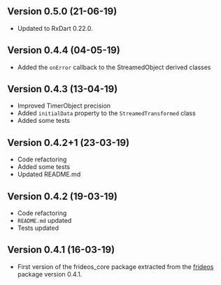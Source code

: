 ## Version 0.5.0 (21-06-19)
- Updated to RxDart 0.22.0.


## Version 0.4.4 (04-05-19)
- Added the `onError` callback to the StreamedObject derived classes

## Version 0.4.3 (13-04-19)
- Improved TimerObject precision
- Added `initialData` property to the `StreamedTransformed` class
- Added some tests


## Version 0.4.2+1 (23-03-19)
- Code refactoring
- Added some tests
- Updated README.md


## Version 0.4.2 (19-03-19)
- Code refactoring
- `README.md` updated
- Tests updated
  

## Version 0.4.1 (16-03-19)

- First version of the frideos_core package extracted from the [frideos](https://pub.dartlang.org/packages/frideos) package version 0.4.1.

